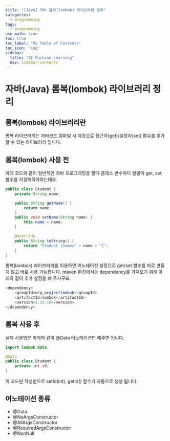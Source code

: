```yaml
---
title: "[Java] 자바 롬복(lombok) 라이브러리 정리" 
categories:
  - programming
tags:
  - programming
use_math: true
toc: true
toc_label: "My Table of Contents"
toc_icon: "cog"
sidebar:
  title: "AI Machine Learning"
  nav: sidebar-contents
---
```


# 자바(Java) 롬복(lombok) 라이브러리 정리

## 롬복(lombok) 라이브러리란

롬복 라이브러리는 자바코드 컴파일 시 자동으로 접근자(get)/설정자(set) 함수를 추가할 수 있는 라이브러리 입니다. 

## 롬복(lombok) 사용 전

아래 코드와 같이 일반적인 자바 프로그래밍을 할때 클래스 변수마다 일일이 get, set 함수를 지정해줘야하는데요. 

```java
public class Student {
    private String name;

    public String getName() {
        return name;
    }
    public void setName(String name) {
        this.name = name;
    }

    @Override
    public String toString() {
        return "Student [name=" + name + "]";
    }    
}
```

롬복(lombok) 라이브러리를 이용하면 어노테이션 설정으로 get/set 함수를 따로 만들지 않고 바로 사용 가능합니다. 
maven 환경에서는 dependency를 가져오기 위해 아래와 같이 추가 설정을 해 주시구요.

```java
<dependency>
    <groupId>org.projectlombok</groupId>
    <artifactId>lombok</artifactId>
    <version>1.16.10</version>
</dependency>
```

## 롬복 사용 후

실제 사용법은 아래와 같이 @Data 어노테이션만 해주면 됩니다.

```java
import lombok.Data;

@Data
public class Student {
    private int id;
}
```

위 코드만 작성만으로 setId(int), getId() 함수가 자동으로 생성 됩니다.  

## 어노테이션 종류

* @Data
* @NoArgsConstructor 
* @AllArgsConstructor 
* @RequiredArgsConstructor
* @NonNull 


